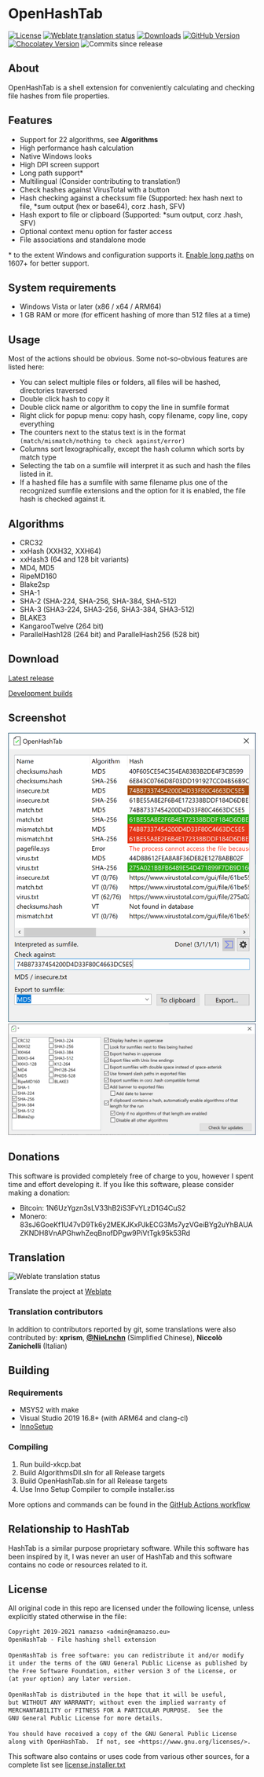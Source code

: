 # OpenHashTab

[![License](https://img.shields.io/github/license/namazso/OpenHashTab)](COPYING) [![Weblate translation status](https://hosted.weblate.org/widgets/openhashtab/-/main/svg-badge.svg)](https://hosted.weblate.org/projects/openhashtab/main/) [![Downloads](https://img.shields.io/github/downloads/namazso/OpenHashTab/total)](https://github.com/namazso/OpenHashTab/releases/latest) [![GitHub Version](https://img.shields.io/github/v/release/namazso/OpenHashTab)](https://github.com/namazso/OpenHashTab/releases/latest) [![Chocolatey Version](https://img.shields.io/chocolatey/v/openhashtab)](https://chocolatey.org/packages/openhashtab/) ![Commits since release](https://img.shields.io/github/commits-since/namazso/OpenHashTab/latest/master)

## About

OpenHashTab is a shell extension for conveniently calculating and checking file hashes from file properties.

## Features

* Support for 22 algorithms, see **Algorithms**
* High performance hash calculation
* Native Windows looks
* High DPI screen support
* Long path support\*
* Multilingual (Consider contributing to translation!)
* Check hashes against VirusTotal with a button
* Hash checking against a checksum file (Supported: hex hash next to file, \*sum output (hex or base64), corz .hash, SFV)
* Hash export to file or clipboard (Supported: \*sum output, corz .hash, SFV)
* Optional context menu option for faster access
* File associations and standalone mode

\* to the extent Windows and configuration supports it. [Enable long paths](https://www.tenforums.com/tutorials/51704-enable-disable-win32-long-paths-windows-10-a.html) on 1607+ for better support.

## System requirements

* Windows Vista or later (x86 / x64 / ARM64)
* 1 GB RAM or more (for efficent hashing of more than 512 files at a time)

## Usage

Most of the actions should be obvious. Some not-so-obvious features are listed here:

* You can select multiple files or folders, all files will be hashed, directories traversed
* Double click hash to copy it
* Double click name or algorithm to copy the line in sumfile format
* Right click for popup menu: copy hash, copy filename, copy line, copy everything
* The counters next to the status text is in the format `(match/mismatch/nothing to check against/error)`
* Columns sort lexographically, except the hash column which sorts by match type
* Selecting the tab on a sumfile will interpret it as such and hash the files listed in it.
* If a hashed file has a sumfile with same filename plus one of the recognized sumfile extensions and the option for it is enabled, the file hash is checked against it.

## Algorithms

* CRC32
* xxHash (XXH32, XXH64)
* xxHash3 (64 and 128 bit variants)
* MD4, MD5
* RipeMD160
* Blake2sp
* SHA-1
* SHA-2 (SHA-224, SHA-256, SHA-384, SHA-512)
* SHA-3 (SHA3-224, SHA3-256, SHA3-384, SHA3-512)
* BLAKE3
* KangarooTwelve (264 bit)
* ParallelHash128 (264 bit) and ParallelHash256 (528 bit)

## Download

[Latest release](https://github.com/namazso/OpenHashTab/releases/latest)

[Development builds](https://github.com/namazso/OpenHashTab/actions?query=branch%3Amaster)

## Screenshot

![Screenshot](resources/screenshot.png) ![Algorithms](resources/algorithms.png)

## Donations

This software is provided completely free of charge to you, however I spent time and effort developing it. If you like this software, please consider making a donation:

* Bitcoin: 1N6UzYgzn3sLV33hB2iS3FvYLzD1G4CuS2
* Monero: 83sJ6GoeKf1U47vD9Tk6y2MEKJKxPJkECG3Ms7yzVGeiBYg2uYhBAUAZKNDH8VnAPGhwhZeqBnofDPgw9PiVtTgk95k53Rd

## Translation

![Weblate translation status](https://hosted.weblate.org/widgets/openhashtab/-/main/multi-auto.svg)

Translate the project at [Weblate](https://hosted.weblate.org/projects/openhashtab/main/)

### Translation contributors

In addition to contributors reported by git, some translations were also contributed by: **xprism**, **[@NieLnchn](https://github.com/NieLnchn)** (Simplified Chinese), **Niccolò Zanichelli** (Italian)

## Building

### Requirements

* MSYS2 with make
* Visual Studio 2019 16.8+ (with ARM64 and clang-cl)
* [InnoSetup](http://www.jrsoftware.org/isinfo.php)

### Compiling

1. Run build-xkcp.bat
2. Build AlgorithmsDll.sln for all Release targets
3. Build OpenHashTab.sln for all Release targets
4. Use Inno Setup Compiler to compile installer.iss

More options and commands can be found in the [GitHub Actions workflow](.github/workflows/ci.yml)

## Relationship to HashTab

HashTab is a similar purpose proprietary software. While this software has been inspired by it, I was never an user of HashTab and this software contains no code or resources related to it.

## License

All original code in this repo are licensed under the following license, unless explicitly stated otherwise in the file:

	Copyright 2019-2021 namazso <admin@namazso.eu>
	OpenHashTab - File hashing shell extension
	
	OpenHashTab is free software: you can redistribute it and/or modify
	it under the terms of the GNU General Public License as published by
	the Free Software Foundation, either version 3 of the License, or
	(at your option) any later version.
	
	OpenHashTab is distributed in the hope that it will be useful,
	but WITHOUT ANY WARRANTY; without even the implied warranty of
	MERCHANTABILITY or FITNESS FOR A PARTICULAR PURPOSE.  See the
	GNU General Public License for more details.
	
	You should have received a copy of the GNU General Public License
	along with OpenHashTab.  If not, see <https://www.gnu.org/licenses/>.

This software also contains or uses code from various other sources, for a complete list see [license.installer.txt](license.installer.txt)

